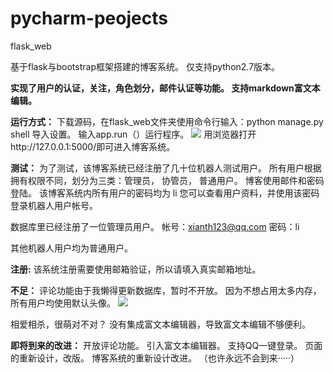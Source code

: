 # pycharm-peojects
flask_web


基于flask与bootstrap框架搭建的博客系统。
仅支持python2.7版本。

<b>实现了用户的认证，关注，角色划分，邮件认证等功能。
支持markdown富文本编辑。</b>

<b>运行方式：</b>
下载源码，在flask_web文件夹使用命令行输入：python manage.py shell
导入设置。
输入app.run（）运行程序。
![](https://github.com/xianth123/pycharm-peojects/jietu.png)
用浏览器打开http://127.0.0.1:5000/即可进入博客系统。


<b>测试：</b>
为了测试，该博客系统已经注册了几十位机器人测试用户。
所有用户根据拥有权限不同，划分为三类：管理员， 协管员， 普通用户。
博客使用邮件和密码登陆。
该博客系统内所有用户的密码均为        li
您可以查看用户资料，并使用该密码登录机器人用户帐号。

数据库里已经注册了一位管理员用户。
帐号：xianth123@qq.com
密码：li

其他机器人用户均为普通用户。

<b>注册:</b>
该系统注册需要使用邮箱验证，所以请填入真实邮箱地址。


<b>不足：</b>
评论功能由于我懒得更新数据库，暂时不开放。
因为不想占用太多内存，所有用户均使用默认头像。
![](https://github.com/xianth123/pycharm-peojects/xianth.jpg)

相爱相杀，很萌对不对？
没有集成富文本编辑器，导致富文本编辑不够便利。


<b>即将到来的改进：</b>
开放评论功能。
引入富文本编辑器。
支持QQ一键登录。
页面的重新设计，改版。
博客系统的重新设计改进。
（也许永远不会到来·····）



